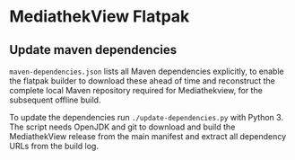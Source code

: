 # MediathekView Flatpak

## Update maven dependencies

`maven-dependencies.json` lists all Maven dependencies explicitly, to enable the
flatpak builder to download these ahead of time and reconstruct the complete
local Maven repository required for Mediathekview, for the subsequent offline
build.

To update the dependencies run `./update-dependencies.py` with Python 3.
The script needs OpenJDK and git to download and build the MediathekView release
from the main manifest and extract all dependency URLs from the build log.
